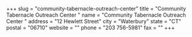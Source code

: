 +++
slug = "community-tabernacle-outreach-center"
title = "Community Tabernacle Outreach Center "
name = "Community Tabernacle Outreach Center "
address = "12 Hewlett Street"
city = "Waterbury"
state = "CT"
postal = "06710"
website = ""
phone = "203 756-5981"
fax = ""
+++
